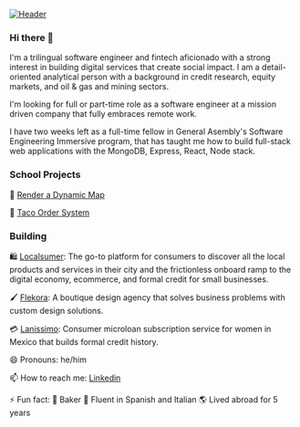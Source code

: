 [![Header](https://media-exp1.licdn.com/dms/image/C4E16AQEXibX7-blpxw/profile-displaybackgroundimage-shrink_350_1400/0/1588017759908?e=1625097600&v=beta&t=-TG-6e55YRj2S4rgwKSJD4otk5n0yCoUJMLsJVMGw60 "Header")](https://www.linkedin.com/in/willbenedict/)

### Hi there 👋

I'm a trilingual software engineer and fintech aficionado with a strong interest in building digital services that create social impact. I am a detail-oriented analytical person with a background in credit research, equity markets, and oil & gas and mining sectors. 

<!--- 
My focus has been on building digital services for emerging markets, in particular Mexico.
--->
I'm looking for full or part-time role as a software engineer at a mission driven company that fully embraces remote work. 

I have two weeks left as a full-time fellow in General Asembly's Software Engineering Immersive program, that has taught me how to build full-stack web applications with the MongoDB, Express, React, Node stack. 

### School Projects 

📍 [Render a Dynamic Map](https://github.com/wjb108/Mapbox-Dynamic-Map-API)

🥡 [Taco Order System](https://github.com/wjb108/Taco-Order-System)


### Building
  
  🛍️ [Localsumer](https://www.localsumer.com/): The go-to platform for consumers to discover all the local products and services in their city and the frictionless onboard ramp to the digital economy, ecommerce, and formal credit for small businesses.

  
  🖌️ [Flekora](https://weareflekora.com/): A boutique design agency that solves business problems with custom design solutions.
  
  💳 [Lanissimo](https://lanissimo.com/): Consumer microloan subscription service for women in Mexico that builds formal credit history. 

😄 Pronouns: he/him

📫 How to reach me: [Linkedin](https://www.linkedin.com/in/willbenedict/)

⚡ Fun fact: 🥐 Baker 🍞 Fluent in Spanish and Italian 🌎 Lived abroad for 5 years 

<!--- 
- 👯 I’m looking to collaborate on ...
- 🤔 I’m looking for help with ...
- 💬 Ask me about ...
--->

